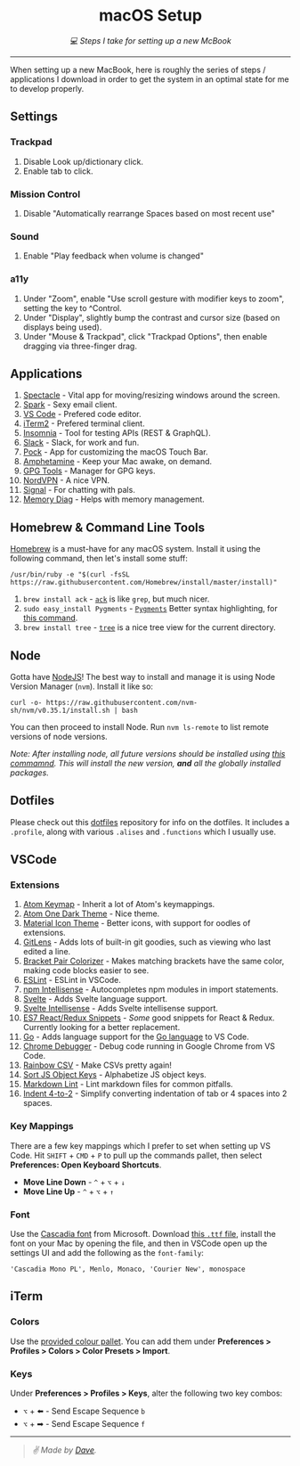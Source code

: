 <div align="center" margin="0 auto 20px">
    <h1>macOS Setup</h1>
    <p style="font-style: italic;">💻 Steps I take for setting up a new McBook</p>
</div>

---

When setting up a new MacBook, here is roughly the series of steps / applications I download in order to get the system in an optimal state for me to develop properly.


## Settings

### Trackpad

1. Disable Look up/dictionary click.
1. Enable tab to click.

### Mission Control

1. Disable "Automatically rearrange Spaces based on most recent use"

### Sound

1. Enable "Play feedback when volume is changed"

### a11y

1. Under "Zoom", enable "Use scroll gesture with modifier keys to zoom", setting the key to ^Control.
1. Under "Display", slightly bump the contrast and cursor size (based on displays being used).
1. Under "Mouse & Trackpad", click "Trackpad Options", then enable dragging via three-finger drag.


## Applications

1. [Spectacle](https://www.spectacleapp.com/) - Vital app for moving/resizing windows around the screen.
1. [Spark](https://sparkmailapp.com/) - Sexy email client.
1. [VS Code](https://code.visualstudio.com/download) - Prefered code editor.
1. [iTerm2](https://iterm2.com/) - Prefered terminal client.
1. [Insomnia](https://insomnia.rest/) - Tool for testing APIs (REST & GraphQL).
1. [Slack](https://slack.com/downloads/mac) - Slack, for work and fun.
1. [Pock](https://pock.dev/) - App for customizing the macOS Touch Bar.
1. [Amphetamine](https://apps.apple.com/us/app/amphetamine/id937984704?mt=12) - Keep your Mac awake, on demand.
1. [GPG Tools](https://gpgtools.org/) - Manager for GPG keys.
1. [NordVPN](https://apps.apple.com/us/app/vpn-by-nordvpn-web-security/id1116599239?mt=12) - A nice VPN.
1. [Signal](https://signal.org/download/) - For chatting with pals.
1. [Memory Diag](https://apps.apple.com/us/app/memory-diag/id748212890?mt=12) - Helps with memory management.

## Homebrew & Command Line Tools

[Homebrew](https://brew.sh/) is a must-have for any macOS system. Install it using the following command, then let's install some stuff:

```
/usr/bin/ruby -e "$(curl -fsSL https://raw.githubusercontent.com/Homebrew/install/master/install)"
```

1. `brew install ack` - [`ack`](https://beyondgrep.com/) is like `grep`, but much nicer.
1. `sudo easy_install Pygments` - [`Pygments`](https://github.com/dagwieers/pygments) Better syntax highlighting, for [this command](https://github.com/himynameisdave/dotfiles/blob/2ec0e962f276afd59e3329aab75bc7724e585db5/.aliases#L12).
1. `brew install tree` - [`tree`](https://osxdaily.com/2016/09/09/view-folder-tree-terminal-mac-os-tree-equivalent/) is a nice tree view for the current directory.

## Node

Gotta have [NodeJS](https://nodejs.org/en/)! The best way to install and manage it is using Node Version Manager (`nvm`). Install it like so:

```
curl -o- https://raw.githubusercontent.com/nvm-sh/nvm/v0.35.1/install.sh | bash
```

You can then proceed to install Node. Run `nvm ls-remote` to list remote versions of node versions.

_Note: After installing node, all future versions should be installed using [this commamnd](https://github.com/himynameisdave/dotfiles/blob/2ec0e962f276afd59e3329aab75bc7724e585db5/.functions#L45-L51). This will install the new version, **and** all the globally installed packages._


## Dotfiles

Please check out this [dotfiles](https://github.com/himynameisdave/dotfiles) repository for info on the dotfiles. It includes a `.profile`, along with various `.alises` and `.functions` which I usually use.


## VSCode

### Extensions

1. [Atom Keymap](https://github.com/Microsoft/vscode-atom-keybindings) - Inherit a lot of Atom's keymappings.
1. [Atom One Dark Theme](https://github.com/akamud/vscode-theme-onedark) - Nice theme.
1. [Material Icon Theme](https://github.com/PKief/vscode-material-icon-theme) - Better icons, with support for oodles of extensions.
1. [GitLens](https://github.com/eamodio/vscode-gitlens) - Adds lots of built-in git goodies, such as viewing who last edited a line.
1. [Bracket Pair Colorizer](https://github.com/CoenraadS/BracketPair) - Makes matching brackets have the same color, making code blocks easier to see.
1. [ESLint](https://github.com/Microsoft/vscode-eslint) - ESLint in VSCode.
1. [npm Intellisense](https://github.com/ChristianKohler/NpmIntellisense) - Autocompletes npm modules in import statements.
1. [Svelte](https://github.com/UnwrittenFun/svelte-vscode) - Adds Svelte language support.
1. [Svelte Intellisense](https://github.com/ArdenIvanov/svelte-intellisense) - Adds Svelte intellisense support.
1. [ES7 React/Redux Snippets](https://github.com/dsznajder/vscode-es7-javascript-react-snippets) - _Some_ good snippets for React & Redux. Currently looking for a better replacement.
1. [Go](https://github.com/Microsoft/vscode-go) - Adds language support for the [Go language](https://golang.org/) to VS Code.
1. [Chrome Debugger](https://github.com/Microsoft/vscode-chrome-debug) - Debug code running in Google Chrome from VS Code.
1. [Rainbow CSV](https://github.com/mechatroner/vscode_rainbow_csv) - Make CSVs pretty again!
1. [Sort JS Object Keys](https://github.com/SBeator/sort-js-object-keys) - Alphabetize JS object keys.
1. [Markdown Lint](https://github.com/DavidAnson/vscode-markdownlint) - Lint markdown files for common pitfalls.
1. [Indent 4-to-2](https://github.com/compulim/vscode-indent-4to2) - Simplify converting indentation of tab or 4 spaces into 2 spaces.

### Key Mappings

There are a few key mappings which I prefer to set when setting up VS Code. Hit `SHIFT` + `CMD` + `P` to pull up the commands pallet, then select **Preferences: Open Keyboard Shortcuts**.

- **Move Line Down** - `^` + `⌥` + `↓`
- **Move Line Up** - `^` + `⌥` + `↑`

### Font

Use the [Cascadia font](https://github.com/Microsoft/Cascadia-Code) from Microsoft. Download [this `.ttf` file](https://github.com/microsoft/cascadia-code/releases/download/v1911.21/CascadiaMonoPL.ttf), install the font on your Mac by opening the file, and then in VSCode open up the settings UI and add the following as the `font-family`:

```
'Cascadia Mono PL', Menlo, Monaco, 'Courier New', monospace
```

## iTerm

### Colors

Use the [provided colour pallet](https://github.com/himynameisdave/macos-setup/blob/master/himynameisdave.itermcolors). You can add them under **Preferences > Profiles > Colors > Color Presets > Import**.

### Keys

Under **Preferences > Profiles > Keys**, alter the following two key combos:

- `⌥` + ⬅️ - Send Escape Sequence `b`
- `⌥` + ➡ - Send Escape Sequence `f`

---

> _✌️ Made by [Dave](http://himynameisdave.com)._
